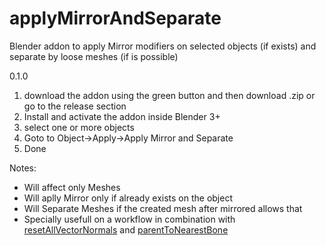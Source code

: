 # applyMirrorAndSeparate
Blender addon to apply Mirror modifiers on selected objects (if exists) and separate by loose meshes (if is possible)

0.1.0

1. download the addon using the green button and then download .zip or go to the release section
2. Install and activate the addon inside Blender 3+
3. select one or more objects
4. Goto to Object->Apply->Apply Mirror and Separate
5. Done

Notes:
* Will affect only Meshes
* Will aplly Mirror only if already exists on the object
* Will Separate Meshes if the created mesh after mirrored allows that
* Specially usefull on a workflow in combination with [resetAllVectorNormals][1] and [parentToNearestBone][2]


[1]: https://github.com/walterpalladino/resetAllVectorNormals
[2]: https://github.com/g3ntile/parentToNearestBone

